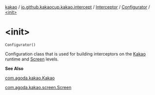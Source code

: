 [kakao](../../../index.md) / [io.github.kakaocup.kakao.intercept](../../index.md) / [Interceptor](../index.md) / [Configurator](index.md) / [&lt;init&gt;](./-init-.md)

# &lt;init&gt;

`Configurator()`

Configuration class that is used for building interceptors on the
[Kakao](#) runtime and [Screen](#) levels.

**See Also**

[com.agoda.kakao.Kakao](#)

[com.agoda.kakao.screen.Screen](#)

